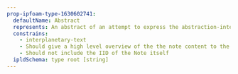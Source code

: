 ```yaml
---
prop-ipfoam-type-1630602741:
  defaultName: Abstract
  represents: An abstract of an attempt to express the abstraction-intent of the given note in written language. A short summary of what the abstraction is about. It is meant to communicate the more relevant parts of the subject note in order to facilitate the recognition of its abstraction intent.
  constrains:
    - interplanetary-text
    - Should give a high level overview of the the note content to the reader
    - Should not include the IID of the Note itself
  ipldSchema: type root [string]
---
```

